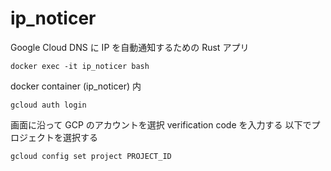 # ip_noticer

Google Cloud DNS に IP を自動通知するための Rust アプリ

```shell
docker exec -it ip_noticer bash
```

docker container (ip_noticer) 内

```shell
gcloud auth login
```

画面に沿って GCP のアカウントを選択
verification code を入力する
以下でプロジェクトを選択する

```shell
gcloud config set project PROJECT_ID
```
